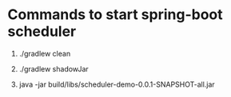 # Commands to start spring-boot scheduler
1. ./gradlew clean

2. ./gradlew shadowJar

3. java -jar build/libs/scheduler-demo-0.0.1-SNAPSHOT-all.jar